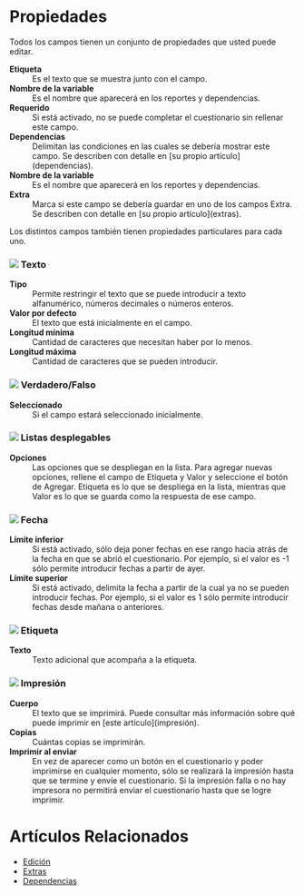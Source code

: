 # Propiedades

Todos los campos tienen un conjunto de propiedades que usted puede editar.

<dl>
  <dt><strong>Etiqueta</strong></dt>
  <dd>Es el texto que se muestra junto con el campo.</dd>
  <dt><strong>Nombre de la variable</strong></dt>
  <dd>Es el nombre que aparecerá en los reportes y dependencias.</dd>
  <dt><strong>Requerido</strong></dt>
  <dd>Si está activado, no se puede completar el cuestionario sin rellenar
  este campo.</dd>
  <dt><strong>Dependencias</strong></dt>
  <dd>Delimitan las condiciones en las cuales se debería mostrar este campo.
  Se describen con detalle en [su propio artículo](dependencias).</dd>
  <dt><strong>Nombre de la variable</strong></dt>
  <dd>Es el nombre que aparecerá en los reportes y dependencias.</dd>
  <dt><strong>Extra</strong></dt>
  <dd>Marca si este campo se debería guardar en uno de los campos Extra.
  Se describen con detalle en [su propio artículo](extras).</dd>
</dl>

Los distintos campos también tienen propiedades particulares para cada uno.

### <img class=textsize src=/images/icons/text.png /> Texto

<dl>
  <dt><strong>Tipo</strong></dt>
  <dd>Permite restringir el texto que se puede introducir a texto
  alfanumérico, números decimales o números enteros.</dd>
  <dt><strong>Valor por defecto</strong></dt>
  <dd>El texto que está inicialmente en el campo.</dd>
  <dt><strong>Longitud mínima</strong></dt>
  <dd>Cantidad de caracteres que necesitan haber por lo menos.</dd>
  <dt><strong>Longitud máxima</strong></dt>
  <dd>Cantidad de caracteres que se pueden introducir.</dd>
</dl>

### <img class=textsize src=/images/icons/yes-no.png /> Verdadero/Falso

<dl>
  <dt><strong>Seleccionado</strong></dt>
  <dd>Si el campo estará seleccionado inicialmente.</dd>
</dl>

### <img class=textsize src=/images/icons/list.png /> Listas desplegables

<dl>
  <dt><strong>Opciones</strong></dt>
  <dd>Las opciones que se despliegan en la lista.
  Para agregar nuevas opciones, rellene el campo de Etiqueta y Valor
  y seleccione el botón de Agregar. Etiqueta es lo que se despliega
  en la lista, mientras que Valor es lo que se guarda como la respuesta
  de ese campo.</dd>
</dl>

### <img class=textsize src=/images/icons/date.png /> Fecha

<dl>
  <dt><strong>Límite inferior</strong></dt>
  <dd>Si está activado, sólo deja poner fechas en ese rango hacia
  atrás de la fecha en que se abrió el cuestionario. Por ejemplo, si
  el valor es -1 sólo permite introducir fechas a partir de ayer.</dd>
  <dt><strong>Límite superior</strong></dt>
  <dd>Si está activado, delimita la fecha a partir de la cual ya no se pueden introducir fechas. Por ejemplo, si el valor es 1 sólo permite introducir
  fechas desde mañana o anteriores.</dd>
</dl>

### <img class=textsize src=/images/icons/tag.png /> Etiqueta

<dl>
  <dt><strong>Texto</strong></dt>
  <dd>Texto adicional que acompaña a la etiqueta.</dd>
</dl>

### <img class=textsize src=/images/icons/print.png /> Impresión

<dl>
  <dt><strong>Cuerpo</strong></dt>
  <dd>El texto que se imprimirá. Puede consultar más información
  sobre qué puede imprimir en [este artículo](impresión).</dd>
  <dt><strong>Copias</strong></dt>
  <dd>Cuántas copias se imprimirán.</dd>
  <dt><strong>Imprimir al enviar</strong></dt>
  <dd>En vez de aparecer como un botón en el cuestionario y poder imprimirse
  en cualquier momento, sólo se realizará la impresión hasta que se
  termine y envíe el cuestionario. Si la impresión falla o no hay impresora
  no permitirá enviar el cuestionario hasta que se logre imprimir.</dd>
</dl>

# Artículos Relacionados

* [Edición](/edicion)
* [Extras](/extras)
* [Dependencias](/dependencias)
